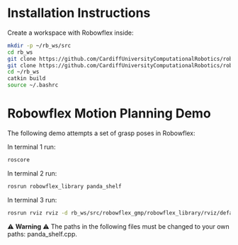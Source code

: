 # Installation Instructions

Create a workspace with Robowflex inside:
```sh
mkdir -p ~/rb_ws/src
cd rb_ws
git clone https://github.com/CardiffUniversityComputationalRobotics/robowflex.git
git clone https://github.com/CardiffUniversityComputationalRobotics/robowflex_resources.git
cd ~/rb_ws
catkin build
source ~/.bashrc
```

# Robowflex Motion Planning Demo

The following demo attempts a set of grasp poses in Robowflex:

In terminal 1 run:

```bash
roscore
```

In terminal 2 run:

```bash
rosrun robowflex_library panda_shelf
```

In terminal 3 run:

```bash
rosrun rviz rviz -d rb_ws/src/robowflex_gmp/robowflex_library/rviz/default1.rviz
```

:warning: **Warning** :warning: The paths in the following files must be changed to your own paths: panda_shelf.cpp.

